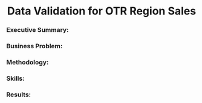 <h1 align='center'>Data Validation for OTR Region Sales</h1>

### Executive Summary:

### Business Problem:

### Methodology:

### Skills:

### Results:

